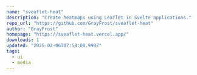 ```yaml
---
name: "sveaflet-heat"
description: "Create heatmaps using Leaflet in Svelte applications."
repo_url: "https://github.com/GrayFrost/sveaflet-heat"
author: "GrayFrost"
homepage: "https://sveaflet-heat.vercel.app/"
downloads: 1
updated: "2025-02-06T07:58:00.998Z"
tags: 
  - ui
  - media
---
```

